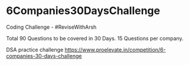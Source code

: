 # 6Companies30DaysChallenge
Coding Challenge - #ReviseWithArsh

Total 90 Questions to be covered in 30 Days.
15 Questions per company.

DSA practice challenge
https://www.proelevate.in/competition/6-companies-30-days-challenge
